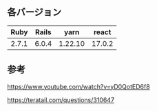 ## 各バージョン

| Ruby  | Rails  | yarn   | react  |
| ----- | ------ | ------ | ------ |
| 2.7.1 | 6.0.4  | 1.22.10 | 17.0.2 |


## 参考
https://www.youtube.com/watch?v=yD0QotED6f8

https://teratail.com/questions/310647
